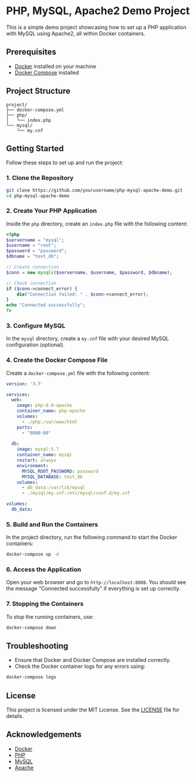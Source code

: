 # PHP, MySQL, Apache2 Demo Project

This is a simple demo project showcasing how to set up a PHP application with MySQL using Apache2, all within Docker containers.

## Prerequisites

- [Docker](https://www.docker.com/get-started) installed on your machine
- [Docker Compose](https://docs.docker.com/compose/install/) installed

## Project Structure

```
project/
├── docker-compose.yml
├── php/
│   └── index.php
└── mysql/
    └── my.cnf
```

## Getting Started

Follow these steps to set up and run the project:

### 1. Clone the Repository

```bash
git clone https://github.com/yourusername/php-mysql-apache-demo.git
cd php-mysql-apache-demo
```

### 2. Create Your PHP Application

Inside the `php` directory, create an `index.php` file with the following content:

```php
<?php
$servername = "mysql";
$username = "root";
$password = "password";
$dbname = "test_db";

// Create connection
$conn = new mysqli($servername, $username, $password, $dbname);

// Check connection
if ($conn->connect_error) {
    die("Connection failed: " . $conn->connect_error);
}
echo "Connected successfully";
?>
```

### 3. Configure MySQL

In the `mysql` directory, create a `my.cnf` file with your desired MySQL configuration (optional).

### 4. Create the Docker Compose File

Create a `docker-compose.yml` file with the following content:

```yaml
version: '3.7'

services:
  web:
    image: php:8.0-apache
    container_name: php-apache
    volumes:
      - ./php:/var/www/html
    ports:
      - "8080:80"
  
  db:
    image: mysql:5.7
    container_name: mysql
    restart: always
    environment:
      MYSQL_ROOT_PASSWORD: password
      MYSQL_DATABASE: test_db
    volumes:
      - db_data:/var/lib/mysql
      - ./mysql/my.cnf:/etc/mysql/conf.d/my.cnf

volumes:
  db_data:
```

### 5. Build and Run the Containers

In the project directory, run the following command to start the Docker containers:

```bash
docker-compose up -d
```

### 6. Access the Application

Open your web browser and go to `http://localhost:8080`. You should see the message "Connected successfully" if everything is set up correctly.

### 7. Stopping the Containers

To stop the running containers, use:

```bash
docker-compose down
```

## Troubleshooting

- Ensure that Docker and Docker Compose are installed correctly.
- Check the Docker container logs for any errors using:

```bash
docker-compose logs
```

## License

This project is licensed under the MIT License. See the [LICENSE](LICENSE) file for details.

## Acknowledgements

- [Docker](https://www.docker.com/)
- [PHP](https://www.php.net/)
- [MySQL](https://www.mysql.com/)
- [Apache](https://httpd.apache.org/)
